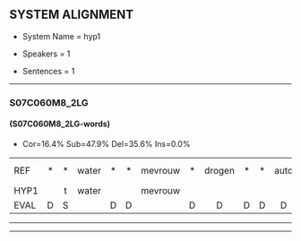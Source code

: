 
## SYSTEM ALIGNMENT

- System Name = hyp1

- Speakers = 1

- Sentences = 1

---

### S07C060M8_2LG

#### (S07C060M8_2LG-words)

- Cor=16.4%	Sub=47.9%	Del=35.6%	Ins=0.0%

|  |  |  |  |  |  |  |  |  |  |  |  |  |  |  |  |  |  |  |  |  |  |  |  |  |  |  |  |  |  |  |  |  |  |  |  |  |  |  |  |  |  |  |  |  |  |  |  |  |  |  |  |  |  |  |  |  |  |  |  |  |  |  |  |  |  |  |  |  |  |  |  |  |  |
|:--- |:---:|:---:|:---:|:---:|:---:|:---:|:---:|:---:|:---:|:---:|:---:|:---:|:---:|:---:|:---:|:---:|:---:|:---:|:---:|:---:|:---:|:---:|:---:|:---:|:---:|:---:|:---:|:---:|:---:|:---:|:---:|:---:|:---:|:---:|:---:|:---:|:---:|:---:|:---:|:---:|:---:|:---:|:---:|:---:|:---:|:---:|:---:|:---:|:---:|:---:|:---:|:---:|:---:|:---:|:---:|:---:|:---:|:---:|:---:|:---:|:---:|:---:|:---:|:---:|:---:|:---:|:---:|:---:|:---:|:---:|:---:|:---:|:---:|
| REF | * | * | water | * | * | mevrouw | * | drogen | * | * | auto | * | * | verhaal | * | * | koning | moeilijk | speelplaats | drinken | hoofdpijn | regen*(erg) | * | * | *(lieg) | *(tuig) | vliegtuig | stoppen | opnieuw | gooien | sneeuwen | moeder | liedje*(liedjes) | * | fietsbel | * | * | * | * | * | meisje*(meisjes) | * | * | * | * | *(gevaar) | muziek | waarom | scheuren | *(leeuw) | * | * | * | zwemmen | vuurwerk | * | * | * | * | * | * | * | cola | kussen | eerste | * | * | * | * | * | kleuren | voetbal | vlinder |
| HYP1 |  | t | water |  |  | mevrouw |  |  |  |  |  | brogem | wino | outer | shoterest | vera | koning | moeilijk |  | speelpat | berinken | hoofdpin | er | v | vsuvliegtuig | stop | een | op | neem | gon | sneeuwen |  |  |  |  |  |  | moter | litius | posteland | fietsbei | fintger | eht | ehte | necius | gevar | muziek | waarom | scheuren |  |  | leeuw | jawan | swemmen | vuurwerk |  |  |  |  |  |  | appper | kola | kussen | eerste |  |  |  | r | keerkes | kleuren | vutbe | vinter |
| EVAL | D | S |  | D | D |  | D | D | D | D | D | S | S | S | S | S |  |  | D | S | S | S | S | S | S | S | S | S | S | S |  | D | D | D | D | D | D | S | S | S | S | S | S | S | S | S |  |  |  | D | D | S | S | S |  | D | D | D | D | D | D | S | S |  |  | D | D | D | S | S |  | S | S |
---

---
